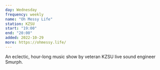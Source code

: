 ```yaml
---
day: Wednesday
frequency: weekly
name: "Oh Messy Life"
station: KZSU
start: "19:00"
end: "20:00"
added: 2022-10-29
more: https://ohmessy.life/
---
```


An eclectic, hour-long music show by veteran KZSU live sound engineer Smurph.
